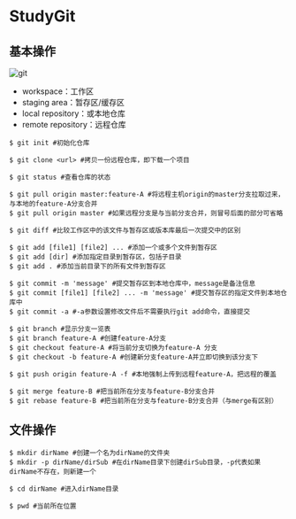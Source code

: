 # StudyGit

## 基本操作

![git](https://raw.githubusercontent.com/zyy1225/OSproject-miniprogram2020/master/Notes/Mei%20Zuhao/pictures/git.jpg)

- workspace：工作区
- staging area：暂存区/缓存区
- local repository：或本地仓库
- remote repository：远程仓库

```
$ git init #初始化仓库

$ git clone <url> #拷贝一份远程仓库，即下载一个项目

$ git status #查看仓库的状态

$ git pull origin master:feature-A #将远程主机origin的master分支拉取过来，与本地的feature-A分支合并
$ git pull origin master #如果远程分支是与当前分支合并，则冒号后面的部分可省略

$ git diff #比较工作区中的该文件与暂存区或版本库最后一次提交中的区别

$ git add [file1] [file2] ... #添加一个或多个文件到暂存区
$ git add [dir] #添加指定目录到暂存区，包括子目录
$ git add . #添加当前目录下的所有文件到暂存区

$ git commit -m 'message' #提交暂存区到本地仓库中，message是备注信息
$ git commit [file1] [file2] ... -m 'message' #提交暂存区的指定文件到本地仓库中
$ git commit -a #-a参数设置修改文件后不需要执行git add命令，直接提交

$ git branch #显示分支一览表
$ git branch feature-A #创建feature-A分支
$ git checkout feature-A #将当前分支切换为feature-A 分支
$ git checkout -b feature-A #创建新分支feature-A并立即切换到该分支下

$ git push origin feature-A -f #本地强制上传到远程feature-A，把远程的覆盖

$ git merge feature-B #把当前所在分支与feature-B分支合并
$ git rebase feature-B #把当前所在分支与feature-B分支合并（与merge有区别）
```



## 文件操作

```
$ mkdir dirName #创建一个名为dirName的文件夹
$ mkdir -p dirName/dirSub #在dirName目录下创建dirSub目录，-p代表如果dirName不存在，则新建一个

$ cd dirName #进入dirName目录

$ pwd #当前所在位置
```

